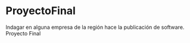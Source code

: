 # ProyectoFinal
Indagar en alguna empresa de la región hace la publicación de software. Proyecto Final
